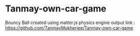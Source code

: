 # Tanmay-own-car-game
Bouncy Ball created using matter.js physics engine
output link : https://github.com/TanmayMukherjee/Tanmay-own-car-game

